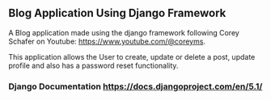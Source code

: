 ## Blog Application Using Django Framework
A Blog application made using the django framework following Corey Schafer on Youtube: https://www.youtube.com/@coreyms.

This application allows the User to create, update or delete a post, update profile and also has a password reset functionality.

### Django Documentation https://docs.djangoproject.com/en/5.1/
